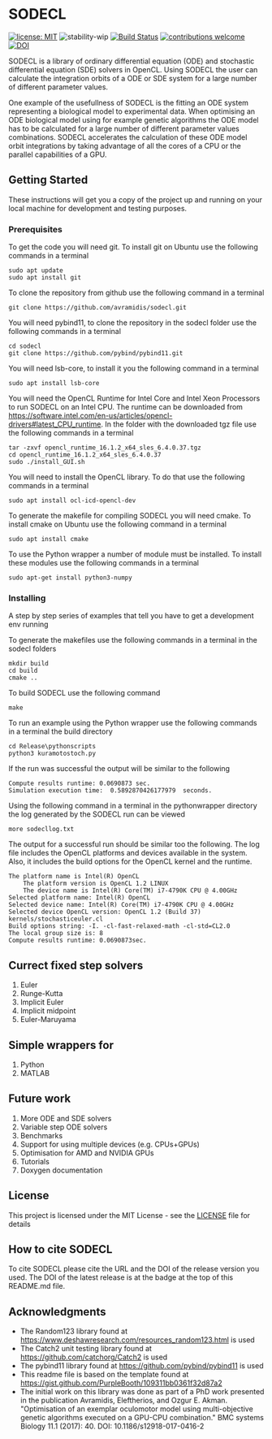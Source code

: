 # SODECL

[![license: MIT](https://img.shields.io/badge/License-MIT-yellow.svg)](https://github.com/avramidis/sodecl/blob/master/LICENSE)
![stability-wip](https://img.shields.io/badge/stability-work_in_progress-lightgrey.svg)
[![Build Status](https://travis-ci.org/avramidis/sodecl.svg?branch=master)](https://travis-ci.org/avramidis/sodecl)
[![contributions welcome](https://img.shields.io/badge/contributions-welcome-brightgreen.svg?style=flat)](https://github.com/avramidis/sodecl/issues)
[![DOI](https://zenodo.org/badge/49196982.svg)](https://zenodo.org/badge/latestdoi/49196982)


SODECL is a library of ordinary differential equation (ODE) and stochastic differential equation (SDE) solvers in OpenCL. 
Using SODECL the user can calculate the integration orbits of a ODE or SDE system for a large number of different parameter values.

One example of the usefullness of SODECL is the fitting an ODE system representing a biological model to experimental data.  When optimising an ODE biological model using for example genetic algorithms the ODE model has to be calculated for a large number of different parameter values combinations. SODECL accelerates the calculation of these ODE model orbit integrations by taking advantage of all the cores of a CPU or the parallel capabilities of a GPU.

## Getting Started

These instructions will get you a copy of the project up and running on your local machine for development and testing purposes.

### Prerequisites

To get the code you will need git. To install git on Ubuntu use the following commands in a terminal

```
sudo apt update
sudo apt install git
```

To clone the repository from github use the following command in a terminal

```
git clone https://github.com/avramidis/sodecl.git
```
You will need pybind11, to clone the repository in the sodecl folder use the following commands in a terminal

```
cd sodecl
git clone https://github.com/pybind/pybind11.git
```

You will need lsb-core, to install it you the following command in a terminal

```
sudo apt install lsb-core
```

You will need the OpenCL Runtime for Intel Core and Intel Xeon Processors to run SODECL on an Intel CPU. The runtime can be downloaded from https://software.intel.com/en-us/articles/opencl-drivers#latest_CPU_runtime. In the folder with the downloaded tgz file use the following commands in a terminal

```
tar -zxvf opencl_runtime_16.1.2_x64_sles_6.4.0.37.tgz
cd opencl_runtime_16.1.2_x64_sles_6.4.0.37
sudo ./install_GUI.sh
```

You will need to install the OpenCL library. To do that use the following commands in a terminal

```
sudo apt install ocl-icd-opencl-dev
```

To generate the makefile for compiling SODECL you will need cmake. To install cmake on Ubuntu use the following command in a terminal

```
sudo apt install cmake
```

To use the Python wrapper a number of module must be installed. To install these modules use the following commands in a terminal

```
sudo apt-get install python3-numpy
```

### Installing

A step by step series of examples that tell you have to get a development env running

To generate the makefiles use the following commands in a terminal in the sodecl folders

```
mkdir build
cd build
cmake ..
```

To build SODECL use the following command

```
make
```

To run an example using the Python wrapper use the following commands in a terminal the build directory


```
cd Release\pythonscripts
python3 kuramotostoch.py
```

If the run was successful the output will be similar to the following

```
Compute results runtime: 0.0690873 sec.
Simulation execution time:  0.5892870426177979  seconds.
```

Using the following command in a terminal in the pythonwrapper directory the log generated by the SODECL run can be viewed

```
more sodecllog.txt
```

The output for a successful run should be similar too the following. The log file includes the OpenCL platforms and devices available in the system. Also, it includes the build options for the OpenCL kernel and the runtime.

```
The platform name is Intel(R) OpenCL
	The platform version is OpenCL 1.2 LINUX
	The device name is Intel(R) Core(TM) i7-4790K CPU @ 4.00GHz
Selected platform name: Intel(R) OpenCL
Selected device name: Intel(R) Core(TM) i7-4790K CPU @ 4.00GHz
Selected device OpenCL version: OpenCL 1.2 (Build 37)
kernels/stochasticeuler.cl
Build options string: -I. -cl-fast-relaxed-math -cl-std=CL2.0 
The local group size is: 8
Compute results runtime: 0.0690873sec.
```

## Currect fixed step solvers

1. Euler
2. Runge-Kutta
3. Implicit Euler
4. Implicit midpoint
5. Euler-Maruyama

## Simple wrappers for

1. Python
2. MATLAB

## Future work

1. More ODE and SDE solvers
2. Variable step ODE solvers
3. Benchmarks
4. Support for using multiple devices (e.g. CPUs+GPUs)
5. Optimisation for AMD and NVIDIA GPUs
6. Tutorials
7. Doxygen documentation

## License

This project is licensed under the MIT License - see the [LICENSE](LICENSE) file for details

## How to cite SODECL
To cite SODECL please cite the URL and the DOI of the release version you used. The DOI of the latest release is at the badge at the top of this README.md file.

## Acknowledgments

* The Random123 library found at https://www.deshawresearch.com/resources_random123.html is used
* The Catch2 unit testing library found at https://github.com/catchorg/Catch2 is used
* The pybind11 library found at https://github.com/pybind/pybind11 is used
* This readme file is based on the template found at https://gist.github.com/PurpleBooth/109311bb0361f32d87a2
* The initial work on this library was done as part of a PhD work presented in the publication Avramidis, Eleftherios, and Ozgur E. Akman. "Optimisation of an exemplar oculomotor model using multi-objective genetic algorithms executed on a GPU-CPU combination." BMC systems Biology 11.1 (2017): 40. DOI: 10.1186/s12918-017-0416-2
